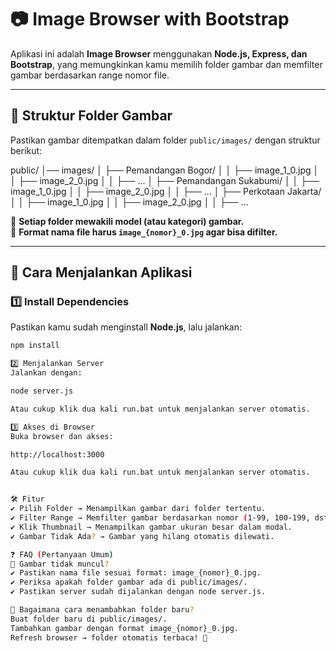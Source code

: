 # 📷 Image Browser with Bootstrap

Aplikasi ini adalah **Image Browser** menggunakan **Node.js, Express, dan Bootstrap**, yang memungkinkan kamu memilih folder gambar dan memfilter gambar berdasarkan range nomor file.

---

## 📂 Struktur Folder Gambar

Pastikan gambar ditempatkan dalam folder `public/images/` dengan struktur berikut:

public/
│── images/
│ ├── Pemandangan Bogor/
│ │ ├── image_1_0.jpg
│ │ ├── image_2_0.jpg
│ │ ├── ...
│ ├── Pemandangan Sukabumi/
│ │ ├── image_1_0.jpg
│ │ ├── image_2_0.jpg
│ │ ├── ...
│ ├── Perkotaan Jakarta/
│ │ ├── image_1_0.jpg
│ │ ├── image_2_0.jpg
│ │ ├── ...

📌 **Setiap folder mewakili model (atau kategori) gambar.**  
📌 **Format nama file harus `image_{nomor}_0.jpg` agar bisa difilter.**

---

## 🚀 Cara Menjalankan Aplikasi

### 1️⃣ **Install Dependencies**

Pastikan kamu sudah menginstall **Node.js**, lalu jalankan:

```sh
npm install

2️⃣ Menjalankan Server
Jalankan dengan:

node server.js

Atau cukup klik dua kali run.bat untuk menjalankan server otomatis.

3️⃣ Akses di Browser
Buka browser dan akses:

http://localhost:3000

Atau cukup klik dua kali run.bat untuk menjalankan server otomatis.


🛠 Fitur
✔ Pilih Folder → Menampilkan gambar dari folder tertentu.
✔ Filter Range → Memfilter gambar berdasarkan nomor (1-99, 100-199, dst).
✔ Klik Thumbnail → Menampilkan gambar ukuran besar dalam modal.
✔ Gambar Tidak Ada? → Gambar yang hilang otomatis dilewati.

❓ FAQ (Pertanyaan Umum)
🔹 Gambar tidak muncul?
✔ Pastikan nama file sesuai format: image_{nomor}_0.jpg.
✔ Periksa apakah folder gambar ada di public/images/.
✔ Pastikan server sudah dijalankan dengan node server.js.

🔹 Bagaimana cara menambahkan folder baru?
Buat folder baru di public/images/.
Tambahkan gambar dengan format image_{nomor}_0.jpg.
Refresh browser → folder otomatis terbaca! 🚀
```
